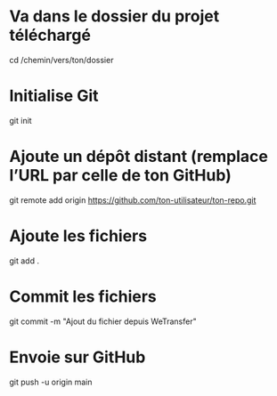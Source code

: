 # Va dans le dossier du projet téléchargé
cd /chemin/vers/ton/dossier

# Initialise Git
git init

# Ajoute un dépôt distant (remplace l’URL par celle de ton GitHub)
git remote add origin https://github.com/ton-utilisateur/ton-repo.git

# Ajoute les fichiers
git add .

# Commit les fichiers
git commit -m "Ajout du fichier depuis WeTransfer"

# Envoie sur GitHub
git push -u origin main
